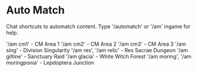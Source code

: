# Auto Match
Chat shortcuts to automatch content. Type '/automatch' or '/am' ingame for help.

'/am cm1' - CM Area 1
'/am cm2' - CM Area 2
'/am cm3' - CM Area 3
'/am sing' - Division Singularity
'/am res', '/am relic' - Res Sacrae Dungeon
'/am giltine' - Sanctuary Raid
'/am glacia' - White Witch Forest
'/am moring', '/am moringponia' - Lepdoptera Junction
